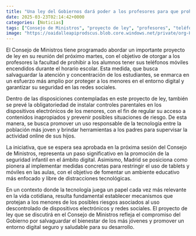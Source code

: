 ```yaml
---
title: "Una ley del Gobiernos dará poder a los profesores para que prohíban a los alumnos tener los móviles encendidos"
date: 2025-03-23T02:14:42+0000
categories: [Noticias]
tags: ["Consejo de Ministros", "proyecto de ley", "profesores", "teléfonos móviles", "controles parentales", "seguridad infantil", "tecnología."]
image: "https://oaidalleapiprodscus.blob.core.windows.net/private/org-HKmKxpuNw3Y88lm4EBrIPq0n/user-ZwiCXOggLL8ZNNKE2g7rXFmV/img-4KH0athsQIKV831S1B1bCAyX.png?st=2025-03-23T01%3A14%3A42Z&se=2025-03-23T03%3A14%3A42Z&sp=r&sv=2024-08-04&sr=b&rscd=inline&rsct=image/png&skoid=d505667d-d6c1-4a0a-bac7-5c84a87759f8&sktid=a48cca56-e6da-484e-a814-9c849652bcb3&skt=2025-03-22T18%3A43%3A34Z&ske=2025-03-23T18%3A43%3A34Z&sks=b&skv=2024-08-04&sig=SIUB6WwR4ciJlOjbD3qMhJD%2BUNM6dWZJSzs900v4/LI%3D"
---
```


El Consejo de Ministros tiene programado abordar un importante proyecto de ley en su reunión del próximo martes, con el objetivo de otorgar a los profesores la facultad de prohibir a los alumnos tener sus teléfonos móviles encendidos durante el horario escolar. Esta medida, que busca salvaguardar la atención y concentración de los estudiantes, se enmarca en un esfuerzo más amplio por proteger a los menores en el entorno digital y garantizar su seguridad en las redes sociales.

Dentro de las disposiciones contempladas en este proyecto de ley, también se prevé la obligatoriedad de instalar controles parentales en los dispositivos electrónicos de los menores, con el fin de regular su acceso a contenidos inapropiados y prevenir posibles situaciones de riesgo. De esta manera, se busca promover un uso responsable de la tecnología entre la población más joven y brindar herramientas a los padres para supervisar la actividad online de sus hijos.

La iniciativa, que se espera sea aprobada en la próxima sesión del Consejo de Ministros, representa un paso significativo en la promoción de la seguridad infantil en el ámbito digital. Asimismo, Madrid se posiciona como pionera al implementar medidas concretas para restringir el uso de tablets y móviles en las aulas, con el objetivo de fomentar un ambiente educativo más enfocado y libre de distracciones tecnológicas.

En un contexto donde la tecnología juega un papel cada vez más relevante en la vida cotidiana, resulta fundamental establecer mecanismos que protejan a los menores de los posibles riesgos asociados al uso descontrolado de dispositivos electrónicos y redes sociales. El proyecto de ley que se discutirá en el Consejo de Ministros refleja el compromiso del Gobierno por salvaguardar el bienestar de los más jóvenes y promover un entorno digital seguro y saludable para su desarrollo.
    